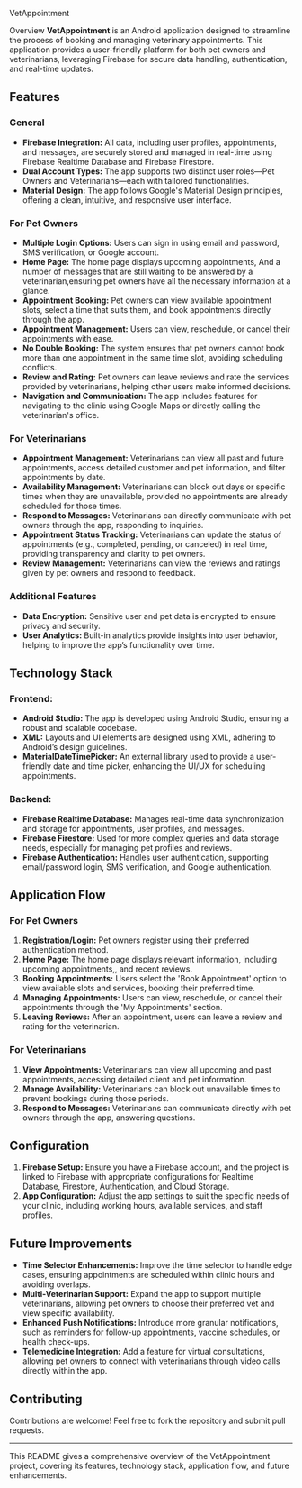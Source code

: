 
VetAppointment

Overview
**VetAppointment** is an Android application designed to streamline the process of booking and managing veterinary appointments. This application provides a user-friendly platform for both pet owners and veterinarians, leveraging Firebase for secure data handling, authentication, and real-time updates.

## Features

### General
- **Firebase Integration:** All data, including user profiles, appointments, and messages, are securely stored and managed in real-time using Firebase Realtime Database and Firebase Firestore.
- **Dual Account Types:** The app supports two distinct user roles—Pet Owners and Veterinarians—each with tailored functionalities.
- **Material Design:** The app follows Google's Material Design principles, offering a clean, intuitive, and responsive user interface.


### For Pet Owners
- **Multiple Login Options:** Users can sign in using email and password, SMS verification, or Google account.
- **Home Page:** The home page displays upcoming appointments, And a number of messages that are still waiting to be answered by a veterinarian,ensuring pet owners have all the necessary information at a glance.
- **Appointment Booking:** Pet owners can view available appointment slots, select a time that suits them, and book appointments directly through the app.
- **Appointment Management:** Users can view, reschedule, or cancel their appointments with ease.
- **No Double Booking:** The system ensures that pet owners cannot book more than one appointment in the same time slot, avoiding scheduling conflicts.
- **Review and Rating:** Pet owners can leave reviews and rate the services provided by veterinarians, helping other users make informed decisions.
- **Navigation and Communication:** The app includes features for navigating to the clinic using Google Maps or directly calling the veterinarian's office.

### For Veterinarians
- **Appointment Management:** Veterinarians can view all past and future appointments, access detailed customer and pet information, and filter appointments by date.
- **Availability Management:** Veterinarians can block out days or specific times when they are unavailable, provided no appointments are already scheduled for those times.
- **Respond to Messages:** Veterinarians can directly communicate with pet owners through the app, responding to inquiries.
- **Appointment Status Tracking:** Veterinarians can update the status of appointments (e.g., completed, pending, or canceled) in real time, providing transparency and clarity to pet owners.
- **Review Management:** Veterinarians can view the reviews and ratings given by pet owners and respond to feedback.

### Additional Features
- **Data Encryption:** Sensitive user and pet data is encrypted to ensure privacy and security.
- **User Analytics:** Built-in analytics provide insights into user behavior, helping to improve the app’s functionality over time.

## Technology Stack

### Frontend:
- **Android Studio:** The app is developed using Android Studio, ensuring a robust and scalable codebase.
- **XML:** Layouts and UI elements are designed using XML, adhering to Android’s design guidelines.
- **MaterialDateTimePicker:** An external library used to provide a user-friendly date and time picker, enhancing the UI/UX for scheduling appointments.

### Backend:
- **Firebase Realtime Database:** Manages real-time data synchronization and storage for appointments, user profiles, and messages.
- **Firebase Firestore:** Used for more complex queries and data storage needs, especially for managing pet profiles and reviews.
- **Firebase Authentication:** Handles user authentication, supporting email/password login, SMS verification, and Google authentication.


## Application Flow

### For Pet Owners
1. **Registration/Login:** Pet owners register using their preferred authentication method.
2. **Home Page:** The home page displays relevant information, including upcoming appointments,, and recent reviews.
3. **Booking Appointments:** Users select the 'Book Appointment' option to view available slots and services, booking their preferred time.
4. **Managing Appointments:** Users can view, reschedule, or cancel their appointments through the 'My Appointments' section.
5. **Leaving Reviews:** After an appointment, users can leave a review and rating for the veterinarian.

### For Veterinarians
1. **View Appointments:** Veterinarians can view all upcoming and past appointments, accessing detailed client and pet information.
2. **Manage Availability:** Veterinarians can block out unavailable times to prevent bookings during those periods.
3. **Respond to Messages:** Veterinarians can communicate directly with pet owners through the app, answering questions.

## Configuration
1. **Firebase Setup:** Ensure you have a Firebase account, and the project is linked to Firebase with appropriate configurations for Realtime Database, Firestore, Authentication, and Cloud Storage.
2. **App Configuration:** Adjust the app settings to suit the specific needs of your clinic, including working hours, available services, and staff profiles.

## Future Improvements
- **Time Selector Enhancements:** Improve the time selector to handle edge cases, ensuring appointments are scheduled within clinic hours and avoiding overlaps.
- **Multi-Veterinarian Support:** Expand the app to support multiple veterinarians, allowing pet owners to choose their preferred vet and view specific availability.
- **Enhanced Push Notifications:** Introduce more granular notifications, such as reminders for follow-up appointments, vaccine schedules, or health check-ups.
- **Telemedicine Integration:** Add a feature for virtual consultations, allowing pet owners to connect with veterinarians through video calls directly within the app.

## Contributing
Contributions are welcome! Feel free to fork the repository and submit pull requests.

---

This README gives a comprehensive overview of the VetAppointment project, covering its features, technology stack, application flow, and future enhancements.

